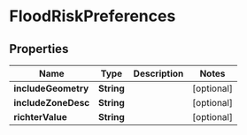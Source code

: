 

# FloodRiskPreferences


## Properties

Name | Type | Description | Notes
------------ | ------------- | ------------- | -------------
**includeGeometry** | **String** |  |  [optional]
**includeZoneDesc** | **String** |  |  [optional]
**richterValue** | **String** |  |  [optional]



